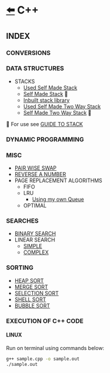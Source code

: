 # [:arrow_left:](../README.md) C++

## INDEX

### CONVERSIONS

### DATA STRUCTURES

* STACKS
  * [Used Self Made Stack](Data-Structures/STACKS/stacks.cpp)
  * [Self Made Stack](Data-Structures/STACKS/Stack.hpp) :link:
  * [Inbuilt stack library](Data-Structures/STACKS/stack.cpp)
  * [Used Self Made Two Way Stack](Data-Structures/STACKS/two-way-stack.cpp)
  * [Self Made Two Way Stack](Data-Structures/STACKS/Tstack.hpp) :link:

:link: For use see [GUIDE TO STACK](Data-Structures/STACKS/stacks.md)

### DYNAMIC PROGRAMMING

### MISC

* [PAIR WISE SWAP](Misc/PairWiseSwap.cpp)
* [REVERSE A NUMBER](Misc/reverse.cpp)
* PAGE REPLACEMENT ALGORITHMS
  * FIFO
  * LRU
    * [Using my own Queue](Misc/lru.cpp)
  * OPTIMAL

### SEARCHES

* [BINARY SEARCH](Searches/binary_search.cpp)
* LINEAR SEARCH
  * [SIMPLE](Searches/linear.cpp)
  * [COMPLEX](Searches/linearSearch.cpp)  

### SORTING

* [HEAP SORT](Sorting/heapsort.cpp)
* [MERGE SORT](Sorting/mergesort.cpp)
* [SELECTION SORT](Sorting/selectionsort.cpp)
* [SHELL SORT](Sorting/shellsort.cpp)
* [BUBBLE SORT](Sorting/bubblesort.cpp)

### EXECUTION OF C++ CODE

#### LINUX

Run on terminal using commands below:

```bash
g++ sample.cpp -o sample.out
./sample.out
```